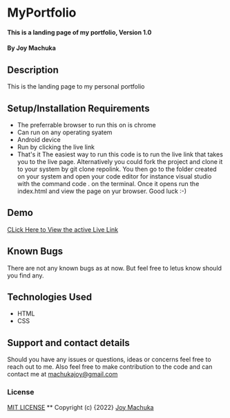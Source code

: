 # MyPortfolio
#### This is a landing page of my portfolio, Version 1.0
#### By **Joy Machuka**
## Description
This is the landing page to my personal portfolio
## Setup/Installation Requirements
* The preferrable browser to run this on is chrome
* Can run on any operating syatem
* Android device 
* Run by clicking the live link
* That's it
The easiest way to run this code is to run the live link that takes you to the live page. Alternatively you could fork the project and clone it to your system by git clone repolink. You then go to the folder created on your system and open your code editor for instance visual studio with the command  code . on the terminal. Once it opens run the index.html and view the page on yur browser. Good luck :-)
## Demo
[CLick Here to View the active Live Link](https://machukajoy.github.io/MyPortfolio)
## Known Bugs
There are not any known bugs as at now. But feel free to letus know should you find any.
## Technologies Used
* HTML
* CSS
## Support and contact details
Should you have any issues or questions, ideas or concerns feel free to reach out to me. Also feel free to make contribution to the code and can contact me at machukajoy@gmail.com
### License
[MIT LICENSE](https://github.com/MachukaJoy/MyPortfolio/blob/main/LICENSE)
**
Copyright (c) {2022} [Joy Machuka ](https://github.com/MachukaJoy)